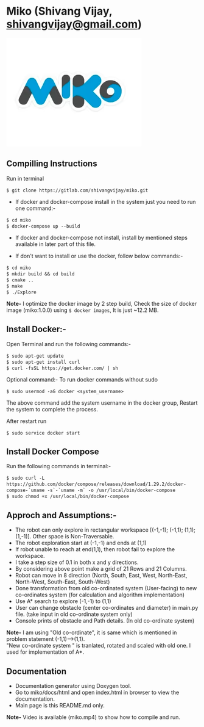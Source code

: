 # Miko (Shivang Vijay, shivangvijay@gmail.com)

![Alt text](miko.png)


## Compilling Instructions

Run in terminal
````
$ git clone https://gitlab.com/shivangvijay/miko.git
````

- If docker and docker-compose install in the system just you need to run one command:- 

````
$ cd miko
$ docker-compose up --build
````

- If docker and docker-compose not install, install by mentioned steps available in later part of this file.

- If don't want to install or use the docker, follow below commands:-

````
$ cd miko
$ mkdir build && cd build
$ cmake ..
$ make
$ ./Explore
````

**Note-** I optimize the docker image by 2 step build, Check the size of docker image (miko:1.0.0) using ```` $ docker images ````, It is just ~12.2 MB.

## Install Docker:-

Open Terminal and run the following commands:-

````
$ sudo apt-get update
$ sudo apt-get install curl
$ curl -fsSL https://get.docker.com/ | sh
````
Optional command:- To run docker commands without sudo 
````
$ sudo usermod -aG docker <system_username>
````
The above command add the system username in the docker group, Restart the system to complete the process. 

After restart run 

```` 
$ sudo service docker start 
````

## Install Docker Compose

Run the following commands in terminal:- 

````
$ sudo curl -L https://github.com/docker/compose/releases/download/1.29.2/docker-compose-`uname -s`-`uname -m` -o /usr/local/bin/docker-compose
$ sudo chmod +x /usr/local/bin/docker-compose
````

## Approch and Assumptions:-

- The robot can only explore in rectangular workspace [(-1,-1); (-1,1); (1,1); (1,-1)]. Other space is Non-Traversable.
- The robot exploration start at (-1,-1) and ends at (1,1)
- If robot unable to reach at end(1,1), then robot fail to explore the workspace.
- I take a step size of 0.1 in both x and y directions. 
- By considering above point make a grid of 21 Rows and 21 Columns.
- Robot can move in 8 direction (North, South, East, West, North-East, North-West, South-East, South-West)
- Done transformation from old co-ordinated system (User-facing) to new co-ordinates system (for calculation and algorithm implementation)
- Use A* search to explore (-1,-1) to (1,1)
- User can change obstacle (center co-ordinates and diameter) in main.py file. (take input in old co-ordinate system only)
- Console prints of obstacle and Path details. (In old co-ordinate system)


**Note-** I am using "Old co-ordinate", it is same which is mentioned in problem statement (-1,1)-->(1,1). <br />
          "New co-ordinate system " is tranlated, rotated and scaled with old one. I used for implementation of A*.


## Documentation

- Documentation generator using Doxygen tool.
- Go to miko/docs/html and open index.html in browser to view the documentation.
- Main page is this README.md only.

**Note-** Video is available (miko.mp4) to show how to compile and run.